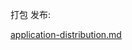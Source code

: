 打包 发布:

[application-distribution.md](https://github.com/electron/electron/blob/master/docs-translations/zh-CN/tutorial/application-distribution.md)

